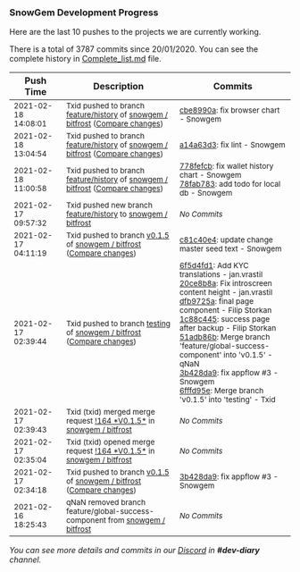 
### SnowGem Development Progress

Here are the last 10 pushes to the projects we are currently working.

There is a total of 3787 commits since 20/01/2020. You can see the complete history in
 [Complete_list.md](Complete_list.md) file.

| Push Time | Description | Commits |
| --- | --- | --- |
| <sub>2021-02-18 14:08:01</sub> | <sub>Txid pushed to branch [feature/history](https://gitlab.com/snowgem/bitfrost/commits/feature/history) of [snowgem / bitfrost](https://gitlab.com/snowgem/bitfrost) ([Compare changes](https://gitlab.com/snowgem/bitfrost/compare/a14a63d30aab70dfc5cbdbe7657bfc12160af118...cbe8990a9ec55eb69a2d6f82ce1ef1e2016276b6))</sub> | <sub>[cbe8990a](https://gitlab.com/snowgem/bitfrost/-/commit/cbe8990a9ec55eb69a2d6f82ce1ef1e2016276b6): fix browser chart - Snowgem</sub> |
| <sub>2021-02-18 13:04:54</sub> | <sub>Txid pushed to branch [feature/history](https://gitlab.com/snowgem/bitfrost/commits/feature/history) of [snowgem / bitfrost](https://gitlab.com/snowgem/bitfrost) ([Compare changes](https://gitlab.com/snowgem/bitfrost/compare/78fab783e099df7f6c95dd1cd575381f51c03aa9...a14a63d30aab70dfc5cbdbe7657bfc12160af118))</sub> | <sub>[a14a63d3](https://gitlab.com/snowgem/bitfrost/-/commit/a14a63d30aab70dfc5cbdbe7657bfc12160af118): fix lint - Snowgem</sub> |
| <sub>2021-02-18 11:00:58</sub> | <sub>Txid pushed to branch [feature/history](https://gitlab.com/snowgem/bitfrost/commits/feature/history) of [snowgem / bitfrost](https://gitlab.com/snowgem/bitfrost) ([Compare changes](https://gitlab.com/snowgem/bitfrost/compare/93efe1ab4a80b25d2e3a271a0012ac0ba8c405e8...78fab783e099df7f6c95dd1cd575381f51c03aa9))</sub> | <sub>[778fefcb](https://gitlab.com/snowgem/bitfrost/-/commit/778fefcb58ec8dedd57a5c674c2d099364f2d87a): fix wallet history chart - Snowgem<br>[78fab783](https://gitlab.com/snowgem/bitfrost/-/commit/78fab783e099df7f6c95dd1cd575381f51c03aa9): add todo for local db - Snowgem</sub> |
| <sub>2021-02-17 09:57:32</sub> | <sub>Txid pushed new branch [feature/history](https://gitlab.com/snowgem/bitfrost/commits/feature/history) to [snowgem / bitfrost](https://gitlab.com/snowgem/bitfrost)</sub> | <sub>_No Commits_</sub> |
| <sub>2021-02-17 04:11:19</sub> | <sub>Txid pushed to branch [v0\.1\.5](https://gitlab.com/snowgem/bitfrost/commits/v0.1.5) of [snowgem / bitfrost](https://gitlab.com/snowgem/bitfrost) ([Compare changes](https://gitlab.com/snowgem/bitfrost/compare/3b428da9d3e718cbe40a40a802bd760c0dc17a87...c81c40e4ffa6cf0661a6bedc7a3409c6c1eecf95))</sub> | <sub>[c81c40e4](https://gitlab.com/snowgem/bitfrost/-/commit/c81c40e4ffa6cf0661a6bedc7a3409c6c1eecf95): update change master seed text - Snowgem</sub> |
| <sub>2021-02-17 02:39:44</sub> | <sub>Txid pushed to branch [testing](https://gitlab.com/snowgem/bitfrost/commits/testing) of [snowgem / bitfrost](https://gitlab.com/snowgem/bitfrost) ([Compare changes](https://gitlab.com/snowgem/bitfrost/compare/d16d2c8a2236de5f8ecff9c39940cb288ab912e9...6fffd95e16cc8f3f228dd135e9257e0777b0c178))</sub> | <sub>[6f5d4fd1](https://gitlab.com/snowgem/bitfrost/-/commit/6f5d4fd1601e54e74138fcc0c21ff1bf5f2c0f89): Add KYC translations - jan.vrastil<br>[20ce8b8a](https://gitlab.com/snowgem/bitfrost/-/commit/20ce8b8ad00d3cc1545aa7d6c9c47a0572295be2): Fix introscreen content height - jan.vrastil<br>[dfb9725a](https://gitlab.com/snowgem/bitfrost/-/commit/dfb9725a6d55506dda9b45f8b7c558cb197326ef): final page component - Filip Storkan<br>[1c88c445](https://gitlab.com/snowgem/bitfrost/-/commit/1c88c445b4d6576838d52c6686974323178f37dd): success page after backup - Filip Storkan<br>[51adb86b](https://gitlab.com/snowgem/bitfrost/-/commit/51adb86b40ff9757743e4b599b15e4cc2c6354af): Merge branch 'feature/global-success-component' into 'v0.1.5' - qNaN<br>[3b428da9](https://gitlab.com/snowgem/bitfrost/-/commit/3b428da9d3e718cbe40a40a802bd760c0dc17a87): fix appflow #3 - Snowgem<br>[6fffd95e](https://gitlab.com/snowgem/bitfrost/-/commit/6fffd95e16cc8f3f228dd135e9257e0777b0c178): Merge branch 'v0.1.5' into 'testing' - Txid</sub> |
| <sub>2021-02-17 02:39:43</sub> | <sub>Txid (txid) merged merge request [\!164 \*V0\.1\.5\*](https://gitlab.com/snowgem/bitfrost/-/merge_requests/164) in [snowgem / bitfrost](https://gitlab.com/snowgem/bitfrost)</sub> | <sub>_No Commits_</sub> |
| <sub>2021-02-17 02:35:04</sub> | <sub>Txid (txid) opened merge request [\!164 \*V0\.1\.5\*](https://gitlab.com/snowgem/bitfrost/-/merge_requests/164) in [snowgem / bitfrost](https://gitlab.com/snowgem/bitfrost)</sub> | <sub>_No Commits_</sub> |
| <sub>2021-02-17 02:34:18</sub> | <sub>Txid pushed to branch [v0\.1\.5](https://gitlab.com/snowgem/bitfrost/commits/v0.1.5) of [snowgem / bitfrost](https://gitlab.com/snowgem/bitfrost) ([Compare changes](https://gitlab.com/snowgem/bitfrost/compare/51adb86b40ff9757743e4b599b15e4cc2c6354af...3b428da9d3e718cbe40a40a802bd760c0dc17a87))</sub> | <sub>[3b428da9](https://gitlab.com/snowgem/bitfrost/-/commit/3b428da9d3e718cbe40a40a802bd760c0dc17a87): fix appflow #3 - Snowgem</sub> |
| <sub>2021-02-16 18:25:43</sub> | <sub>qNaN removed branch feature/global-success-component from [snowgem / bitfrost](https://gitlab.com/snowgem/bitfrost)</sub> | <sub>_No Commits_</sub> |

_You can see more details and commits in our [Discord](https://discord.gg/zumGnbg) in **#dev-diary** channel._
